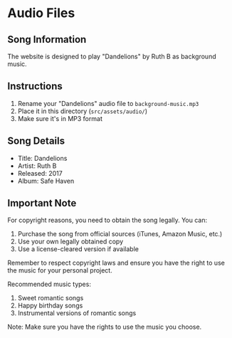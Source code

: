 # Audio Files

## Song Information
The website is designed to play "Dandelions" by Ruth B as background music.

## Instructions
1. Rename your "Dandelions" audio file to `background-music.mp3`
2. Place it in this directory (`src/assets/audio/`)
3. Make sure it's in MP3 format

## Song Details
- Title: Dandelions
- Artist: Ruth B
- Released: 2017
- Album: Safe Haven

## Important Note
For copyright reasons, you need to obtain the song legally. You can:
1. Purchase the song from official sources (iTunes, Amazon Music, etc.)
2. Use your own legally obtained copy
3. Use a license-cleared version if available

Remember to respect copyright laws and ensure you have the right to use the music for your personal project.

Recommended music types:
1. Sweet romantic songs
2. Happy birthday songs
3. Instrumental versions of romantic songs

Note: Make sure you have the rights to use the music you choose. 